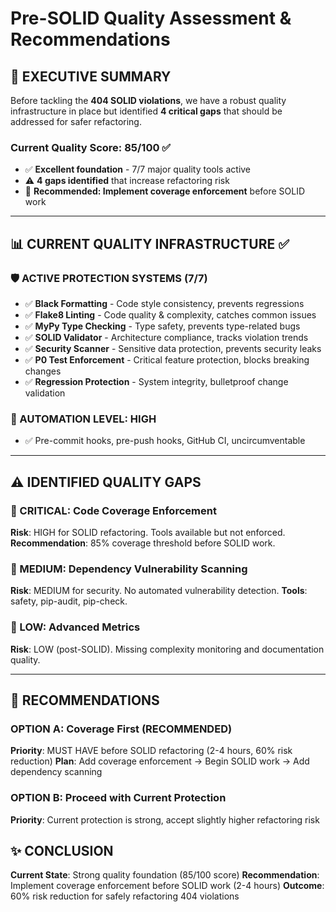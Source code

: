 # Pre-SOLID Quality Assessment & Recommendations

## 🎯 **EXECUTIVE SUMMARY**

Before tackling the **404 SOLID violations**, we have a robust quality infrastructure in place but identified **4 critical gaps** that should be addressed for safer refactoring.

### **Current Quality Score: 85/100** ✅
- ✅ **Excellent foundation** - 7/7 major quality tools active
- ⚠️ **4 gaps identified** that increase refactoring risk
- 🎯 **Recommended: Implement coverage enforcement** before SOLID work

---

## 📊 **CURRENT QUALITY INFRASTRUCTURE** ✅

### **🛡️ ACTIVE PROTECTION SYSTEMS (7/7)**
- ✅ **Black Formatting** - Code style consistency, prevents regressions
- ✅ **Flake8 Linting** - Code quality & complexity, catches common issues  
- ✅ **MyPy Type Checking** - Type safety, prevents type-related bugs
- ✅ **SOLID Validator** - Architecture compliance, tracks violation trends
- ✅ **Security Scanner** - Sensitive data protection, prevents security leaks
- ✅ **P0 Test Enforcement** - Critical feature protection, blocks breaking changes
- ✅ **Regression Protection** - System integrity, bulletproof change validation

### **🔄 AUTOMATION LEVEL: HIGH**
- ✅ Pre-commit hooks, pre-push hooks, GitHub CI, uncircumventable

---

## ⚠️ **IDENTIFIED QUALITY GAPS** 

### **🥇 CRITICAL: Code Coverage Enforcement**
**Risk**: HIGH for SOLID refactoring. Tools available but not enforced.
**Recommendation**: 85% coverage threshold before SOLID work.

### **🥈 MEDIUM: Dependency Vulnerability Scanning** 
**Risk**: MEDIUM for security. No automated vulnerability detection.
**Tools**: safety, pip-audit, pip-check.

### **🥉 LOW: Advanced Metrics** 
**Risk**: LOW (post-SOLID). Missing complexity monitoring and documentation quality.

---

## 🎯 **RECOMMENDATIONS**

### **OPTION A: Coverage First (RECOMMENDED)**
**Priority**: MUST HAVE before SOLID refactoring (2-4 hours, 60% risk reduction)
**Plan**: Add coverage enforcement → Begin SOLID work → Add dependency scanning

### **OPTION B: Proceed with Current Protection**
**Priority**: Current protection is strong, accept slightly higher refactoring risk

## ✨ **CONCLUSION**

**Current State**: Strong quality foundation (85/100 score)
**Recommendation**: Implement coverage enforcement before SOLID work (2-4 hours)
**Outcome**: 60% risk reduction for safely refactoring 404 violations
